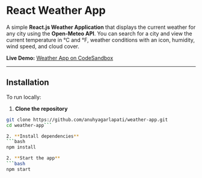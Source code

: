 # React Weather App

A simple **React.js Weather Application** that displays the current weather for any city using the **Open-Meteo API**. You can search for a city and view the current temperature in °C and °F, weather conditions with an icon, humidity, wind speed, and cloud cover.  

**Live Demo:** [Weather App on CodeSandbox](https://z9dqlj-3000.csb.app/)  

---

## Installation

To run locally:  

1. **Clone the repository**  
```bash
git clone https://github.com/anuhyagarlapati/weather-app.git
cd weather-app```

2. **Install dependencies**  
```bash
npm install

2. **Start the app**  
```bash
npm start
